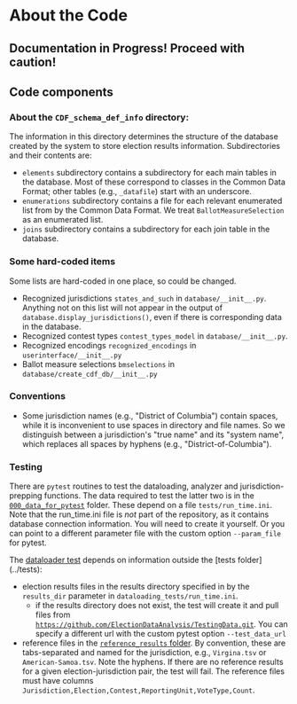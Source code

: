 # About the Code 

## Documentation in Progress! Proceed with caution!

## Code components
### About the `CDF_schema_def_info` directory:
The information in this directory determines the structure of the database created by the system to store election results information. Subdirectories and their contents are:
 * `elements` subdirectory contains a subdirectory for each main tables in the database. Most of these correspond to classes in the Common Data Format; other tables (e.g., `_datafile`) start with an underscore. 
 * `enumerations` subdirectory contains a file for each relevant enumerated list from by the Common Data Format. We treat `BallotMeasureSelection` as an enumerated list.
 * `joins` subdirectory contains a subdirectory for each join table in the database.
 
### Some hard-coded items
 Some lists are hard-coded in one place, so could be changed.
  * Recognized jurisdictions `states_and_such` in `database/__init__.py`. Anything not on this list will not appear in the output of `database.display_jurisdictions()`, even if there is corresponding data in the database.
  * Recognized contest types `contest_types_model` in `database/__init__.py`.
  * Recognized encodings `recognized_encodings` in `userinterface/__init__.py`
  * Ballot measure selections `bmselections` in `database/create_cdf_db/__init__.py`
  
### Conventions
 * Some jurisdiction names (e.g., "District of Columbia") contain spaces, while it is inconvenient to use spaces in directory and file names. So we distinguish between a jurisdiction's "true name" and its "system name", which replaces all spaces by hyphens (e.g., "District-of-Columbia").


### Testing
There are `pytest` routines to test the dataloading, analyzer and jurisdiction-prepping functions. The data required to test the latter two is in the [`000_data_for_pytest`](../tests/000_data_for_pytest) folder. These depend on a file `tests/run_time.ini`. Note that the run_time.ini file is *not* part of the repository, as it contains database connection information. You will need to create it yourself. Or you can point to a different parameter file with the custom option `--param_file` for  pytest.

The [dataloader test](../tests/dataloading_tests/test_dataloading.py) depends on information outside the [tests folder] (../tests):
 - election results files in the results directory specified in by the `results_dir` parameter in `dataloading_tests/run_time.ini`. 
    - if the results directory does not exist, the test will create it and pull files from [`https://github.com/ElectionDataAnalysis/TestingData.git`](https://github.com/ElectionDataAnalysis/TestingData.git). You can specify a different url with the custom pytest option `--test_data_url`
 - reference files in the [`reference_results` folder](../src/reference_results). By convention, these are tabs-separated and named for the jurisdiction, e.g., `Virgina.tsv` or `American-Samoa.tsv`. Note the hyphens. If there are no reference results for a given election-jurisdiction pair, the test will fail. The reference files must have columns `Jurisdiction,Election,Contest,ReportingUnit,VoteType,Count`. 



  
  

